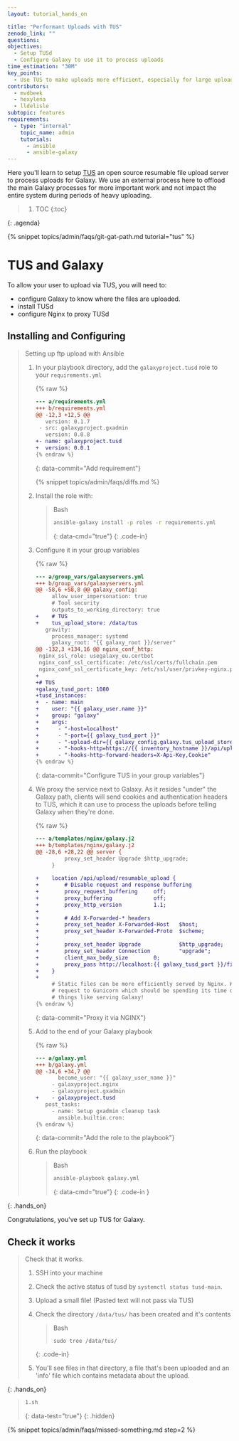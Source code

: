 ```yaml
---
layout: tutorial_hands_on

title: "Performant Uploads with TUS"
zenodo_link: ""
questions:
objectives:
  - Setup TUSd
  - Configure Galaxy to use it to process uploads
time_estimation: "30M"
key_points:
  - Use TUS to make uploads more efficient, especially for large uploads over unstable connections.
contributors:
  - mvdbeek
  - hexylena
  - lldelisle
subtopic: features
requirements:
  - type: "internal"
    topic_name: admin
    tutorials:
      - ansible
      - ansible-galaxy
---
```


Here you'll learn to setup [TUS](https://tus.io/) an open source resumable file upload server to process uploads for Galaxy. We use an external process here to offload the main Galaxy processes for more important work and not impact the entire system during periods of heavy uploading.

> <agenda-title></agenda-title>
>
> 1. TOC
> {:toc}
>
{: .agenda}

{% snippet topics/admin/faqs/git-gat-path.md tutorial="tus" %}

# TUS and Galaxy

To allow your user to upload via TUS, you will need to:

- configure Galaxy to know where the files are uploaded.
- install TUSd
- configure Nginx to proxy TUSd

## Installing and Configuring

> <hands-on-title>Setting up ftp upload with Ansible</hands-on-title>
>
> 1. In your playbook directory, add the `galaxyproject.tusd` role to your `requirements.yml`
>
>    {% raw %}
>    ```diff
>    --- a/requirements.yml
>    +++ b/requirements.yml
>    @@ -12,3 +12,5 @@
>       version: 0.1.7
>     - src: galaxyproject.gxadmin
>       version: 0.0.8
>    +- name: galaxyproject.tusd
>    +  version: 0.0.1
>    {% endraw %}
>    ```
>    {: data-commit="Add requirement"}
>
>    {% snippet topics/admin/faqs/diffs.md %}
>
> 2. Install the role with:
>
>    > <code-in-title>Bash</code-in-title>
>    > ```bash
>    > ansible-galaxy install -p roles -r requirements.yml
>    > ```
>    > {: data-cmd="true"}
>    {: .code-in}
>
> 3. Configure it in your group variables
>
>    {% raw %}
>    ```diff
>    --- a/group_vars/galaxyservers.yml
>    +++ b/group_vars/galaxyservers.yml
>    @@ -58,6 +58,8 @@ galaxy_config:
>         allow_user_impersonation: true
>         # Tool security
>         outputs_to_working_directory: true
>    +    # TUS
>    +    tus_upload_store: /data/tus
>       gravity:
>         process_manager: systemd
>         galaxy_root: "{{ galaxy_root }}/server"
>    @@ -132,3 +134,16 @@ nginx_conf_http:
>     nginx_ssl_role: usegalaxy_eu.certbot
>     nginx_conf_ssl_certificate: /etc/ssl/certs/fullchain.pem
>     nginx_conf_ssl_certificate_key: /etc/ssl/user/privkey-nginx.pem
>    +
>    +# TUS
>    +galaxy_tusd_port: 1080
>    +tusd_instances:
>    +  - name: main
>    +    user: "{{ galaxy_user.name }}"
>    +    group: "galaxy"
>    +    args:
>    +      - "-host=localhost"
>    +      - "-port={{ galaxy_tusd_port }}"
>    +      - "-upload-dir={{ galaxy_config.galaxy.tus_upload_store }}"
>    +      - "-hooks-http=https://{{ inventory_hostname }}/api/upload/hooks"
>    +      - "-hooks-http-forward-headers=X-Api-Key,Cookie"
>    {% endraw %}
>    ```
>    {: data-commit="Configure TUS in your group variables"}
>
> 4. We proxy the service next to Galaxy. As it resides "under" the Galaxy path, clients will send cookies and authentication headers to TUS, which it can use to process the uploads before telling Galaxy when they're done.
>
>    {% raw %}
>    ```diff
>    --- a/templates/nginx/galaxy.j2
>    +++ b/templates/nginx/galaxy.j2
>    @@ -28,6 +28,22 @@ server {
>             proxy_set_header Upgrade $http_upgrade;
>         }
>     
>    +    location /api/upload/resumable_upload {
>    +        # Disable request and response buffering
>    +        proxy_request_buffering     off;
>    +        proxy_buffering             off;
>    +        proxy_http_version          1.1;
>    +
>    +        # Add X-Forwarded-* headers
>    +        proxy_set_header X-Forwarded-Host   $host;
>    +        proxy_set_header X-Forwarded-Proto  $scheme;
>    +
>    +        proxy_set_header Upgrade            $http_upgrade;
>    +        proxy_set_header Connection         "upgrade";
>    +        client_max_body_size        0;
>    +        proxy_pass http://localhost:{{ galaxy_tusd_port }}/files;
>    +    }
>    +
>         # Static files can be more efficiently served by Nginx. Why send the
>         # request to Gunicorn which should be spending its time doing more useful
>         # things like serving Galaxy!
>    {% endraw %}
>    ```
>    {: data-commit="Proxy it via NGINX"}
>
> 5. Add to the end of your Galaxy playbook
>
>    {% raw %}
>    ```diff
>    --- a/galaxy.yml
>    +++ b/galaxy.yml
>    @@ -34,6 +34,7 @@
>           become_user: "{{ galaxy_user_name }}"
>         - galaxyproject.nginx
>         - galaxyproject.gxadmin
>    +    - galaxyproject.tusd
>       post_tasks:
>         - name: Setup gxadmin cleanup task
>           ansible.builtin.cron:
>    {% endraw %}
>    ```
>    {: data-commit="Add the role to the playbook"}
>
> 6. Run the playbook
>
>    > <code-in-title>Bash</code-in-title>
>    > ```bash
>    > ansible-playbook galaxy.yml
>    > ```
>    > {: data-cmd="true"}
>    {: .code-in }
>
{: .hands_on}

Congratulations, you've set up TUS for Galaxy.

## Check it works

> <hands-on-title>Check that it works.</hands-on-title>
>
> 1. SSH into your machine
>
> 2. Check the active status of tusd by `systemctl status tusd-main`.
>
> 3. Upload a small file! (Pasted text will not pass via TUS)
>
> 4. Check the directory `/data/tus/` has been created and it's contents
>
>    > <code-in-title>Bash</code-in-title>
>    > ```
>    > sudo tree /data/tus/
>    > ```
>    {: .code-in}
>
> 5. You'll see files in that directory, a file that's been uploaded and an 'info' file which contains metadata about the upload.
>
{: .hands_on}

> ```bash
> 1.sh
> ```
> {: data-test="true"}
{: .hidden}

{% snippet topics/admin/faqs/missed-something.md step=2 %}
